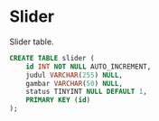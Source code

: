 # Slider
Slider table.

```sql
CREATE TABLE slider (
	id INT NOT NULL AUTO_INCREMENT,
	judul VARCHAR(255) NULL,
	gambar VARCHAR(50) NULL,
	status TINYINT NULL DEFAULT 1,
	PRIMARY KEY (id)
);
```

